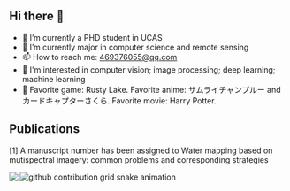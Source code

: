 ## Hi there 👋

- 🔭 I’m currently a PHD student in UCAS 
- 🌱 I’m currently major in computer science and remote sensing
- 📫 How to reach me: 469376055@qq.com
- 🌱 I'm interested in computer vision; image processing; deep learning; machine learning
- 🔭 Favorite game: Rusty Lake. Favorite anime: サムライチャンプルー and カードキャプターさくら. Favorite movie: Harry Potter.


## Publications
[1] A manuscript number has been assigned to Water mapping based on mutispectral imagery:
common problems and corresponding strategies


<img align="left" src="https://github-readme-stats.vercel.app/api?username=vicardevil&show_icons=true">



<picture>
  <source media="(prefers-color-scheme: dark)" srcset="https://raw.githubusercontent.com/vicar&devil/vicar&devil/output/github-contribution-grid-snake-dark.svg">
  <source media="(prefers-color-scheme: light)" srcset="https://raw.githubusercontent.com/vicar&devil/vicar&devil/output/github-contribution-grid-snake.svg">
  <img alt="github contribution grid snake animation" src="https://raw.githubusercontent.com/vicar&devil/vicar&devil/output/github-contribution-grid-snake.svg">
</picture>
